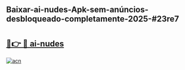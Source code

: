 ## Baixar-ai-nudes-Apk-sem-anúncios-desbloqueado-completamente-2025-#23re7

# <h2><a href="https://ainizakaria.my?title=ai-nudes&ref=20M">🔗👉 🔴 ai-nudes</a></h2>

[![acn](https://github.com/user-attachments/assets/0f9c940e-d8b0-45ae-aac7-cd30a18b3e1c)](https://ainizakaria.my?title=ai-nudes&ref=20M)

